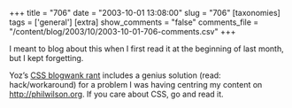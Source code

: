+++
title = "706"
date = "2003-10-01 13:08:00"
slug = "706"
[taxonomies]
tags = ['general']
[extra]
show_comments = "false"
comments_file = "/content/blog/2003/10/2003-10-01-706-comments.csv"
+++

I meant to blog about this when I first read it at the beginning of last month, but I kept forgetting.

Yoz’s [CSS blogwank rant](http://cheerleader.yoz.com/archives/000840.html) includes a genius solution (read: hack/workaround) for a problem I was having centring my content on <http://philwilson.org>. If you care about CSS, go and read it.

